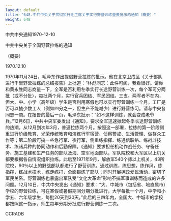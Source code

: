 ```yaml
---
layout: default
title: "648.中共中央关于贯彻执行毛主席关于实行野营训练重要批示的通知（概要）"
weight: 648
---
```


中共中央通知1970-12-10

中共中央关于全国野营拉练的通知

（概要）

1970.12.10

1970年11月24日，毛泽东作出提倡野营拉练的批示。他在北京卫戍区《关于部队进行千里野营拉练的总结报告》上批道：“林彪同志：此件可阅，我看很好。请你和黄永胜同志商量一下，全军是否利用冬季实行长途野营训练一次，每个军可分两批（或不分批），每批两个月，实行官兵团结、军民团结。三支、两军者不在内，但大、中、小学（高年级）学生是否利用寒假也可以实行野营训练一个月，工厂是否可以抽少数工人（例如四分之一，但生产不能减少）进行野营练习。请与中央各同志一商。在报告的最后一页，毛泽东批示：“如不这样训练，就会变成老爷兵。”12月6日，中共中央军委发出《通知》，要求全军迅速掀起冬季长途野营训练的热潮，从12月到次年3月，普遍拉练两个月。按照这一部署，拉练的第一阶段侧重进行阶级教育、光荣传统教育和演练行军宿营、侦察警戒、生活管理、做群众工作等；第二阶段可搞一些急行军、夜行军，侧重练指挥、练通信联络、练战斗技术、练诸兵种的协同动作和后勤保障。《通知》要求担任机动作战任务、守备任务、施工基建和生产任务的部队及海、空军地面部队，军队院校和大军区以上机关都要根据各自情况组织拉练。此后至1971年9月，解放军540个师以上机关，43所院校，90％以上的野战部队都进行了野营训练。通过训练，练思想，练作风，练指挥，练战术技术，练走练打，全面锻炼了部队；同时开展拥政爱民活动，密切了军民关系。野营训练也暴露出军队受“文化大革命”影响不搞军事训练而造成的许多问题。12月10日，中共中央发出《通知》要求：“大、中城市（包括省、地直属市）学校的野营拉练，可在寒假或暑假期间分期分批进行，大学每批一个月，中学和小学五、六年级学生，每批20天到30天。”此后的三四年内，全国大、中城市的学校都按照这一指示，师生每年分期分批进行野营训练一二次。

CCRADB

